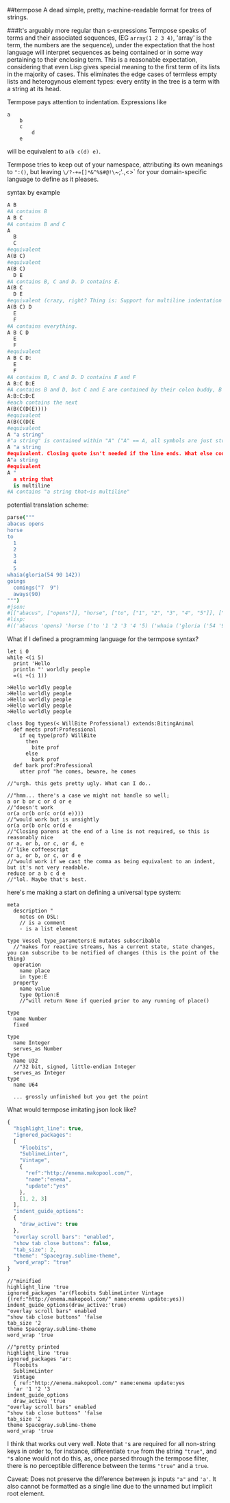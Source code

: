 ##termpose
A dead simple, pretty, machine-readable format for trees of strings.

###It's arguably more regular than s-expressions
Termpose speaks of terms and their associated sequences, (EG `array(1 2 3 4)`, 'array' is the term, the numbers are the sequence), under the expectation that the host language will interpret sequences as being contained or in some way pertaining to their enclosing term. This is a reasonable expectation, considering that even Lisp gives special meaning to the first term of its lists in the majority of cases. This eliminates the edge cases of termless empty lists and heterogynous element types: every entity in the tree is a term with a string at its head.

Termpose pays attention to indentation. Expressions like
```
a
	b
	c
		d
	e
```
will be equivalent to `a(b c(d) e)`.

Termpose tries to keep out of your namespace, attributing its own meanings to `":()`, but leaving `\/?-+=[]*&^%$#@!\`~;'.,<>` for your domain-specific language to define as it pleases.

syntax by example
```python
A B
#A contains B
A B C
#A contains B and C
A
  B
  C
#equivalent
A(B C)
#equivalent
A(B C)
  D E
#A contains B, C and D. D contains E.
A(B C
  D E
#equivalent (crazy, right? Thing is: Support for multiline indentation syntax makes the use of paren blocks spanning multiple lines unnecessary, against convention, and thus disrecommended. As a result, it'd be really dumb to require people to close their parens. It'd just be tricky, inhumane pedantry.)
A(B C) D
  E
  F
#A contains everything.
A B C D
  E
  F
#equivalent
A B C D:
  E
  F
#A contains B, C and D. D contains E and F
A B:C D:E
#A contains B and D, but C and E are contained by their colon buddy, B and D respectively
A:B:C:D:E
#each contains the next
A(B(C(D(E))))
#equivalent
A(B(C(D(E
#equivalent
A "a string"
#"a string" is contained within "A" ("A" == A, all symbols are just strings)
A "a string
#equivalent. Closing quote isn't needed if the line ends. What else could such a statement be intended to mean?
A"a string
#equivalent
A "
  a string that
  is multiline
#A contains "a string that↩is multiline"
```
<!-- A B, C D, E F
#A(B C(D E(F))). Commas start a new term within the line. -->

potential translation scheme:
```coffeescript
parse("""
abacus opens
horse
to
  1
  2
  3
  4
  5
whaia(gloria(54 90 142))
goings
  comings("7  9")
  aways(90)
""")
#json:
#[["abacus", ["opens"]], "horse", ["to", ["1", "2", "3", "4", "5"]], ["whaia", ["gloria", ["54", "90", "142"]]], "goings", ["comings", ["7  9"]], ["aways", ["90"]]]
#lisp:
#(('abacus 'opens) 'horse ('to '1 '2 '3 '4 '5) ('whaia ('gloria ('54 '90 '142))) 'goings ('comings ('7 '9)) ('aways '90))
```

What if I defined a programming language for the termpose syntax?
```
let i 0
while <(i 5)
  print 'Hello
  println "' worldly people
  =(i +(i 1))

>Hello worldly people
>Hello worldly people
>Hello worldly people
>Hello worldly people
>Hello worldly people

class Dog types(< WillBite Professional) extends:BitingAnimal
  def meets prof:Professional
    if eq type(prof) WillBite
      then
        bite prof
      else
        bark prof
  def bark prof:Professional
    utter prof "he comes, beware, he comes
    
//"urgh. this gets pretty ugly. What can I do..

//"hmm... there's a case we might not handle so well;
a or b or c or d or e
//"doesn't work
or(a or(b or(c or(d e))))
//"would work but is unsightly
or(a or(b or(c or(d e
//"Closing parens at the end of a line is not required, so this is reasonably nice
or a, or b, or c, or d, e
//"like coffeescript
or a, or b, or c, or d e
//"would work if we cast the comma as being equivalent to an indent, but it's not very readable.
reduce or a b c d e
//"lol. Maybe that's best.
```

here's me making a start on defining a universal type system:
```termpose
meta
  description "
    notes on DSL:
    // is a comment
    - is a list element

type Vessel type_parameters:E mutates subscribable
  //"makes for reactive streams, has a current state, state changes, you can subscribe to be notified of changes (this is the point of the thing)
  operation
    name place
    in type:E
  property
    name value
    type Option:E
    //"will return None if queried prior to any running of place()
    
type
  name Number
  fixed
      
type
  name Integer
  serves_as Number
type
  name U32
  //"32 bit, signed, little-endian Integer
  serves_as Integer
type
  name U64
  
  ... grossly unfinished but you get the point
```

What would termpose imitating json look like?

```javascript
{
  "highlight_line": true,
  "ignored_packages":
  [
    "Floobits",
    "SublimeLinter",
    "Vintage",
    {
      "ref":"http://enema.makopool.com/",
      "name":"enema",
      "update":"yes"
    },
    [1, 2, 3]
  ],
  "indent_guide_options":
  {
    "draw_active": true
  },
  "overlay scroll bars": "enabled",
  "show tab close buttons": false,
  "tab_size": 2,
  "theme": "Spacegray.sublime-theme",
  "word_wrap": "true"
}

```
```termpose
//"minified
highlight_line 'true
ignored_packages 'ar(Floobits SublimeLinter Vintage {(ref:"http://enema.makopool.com/" name:enema update:yes))
indent_guide_options(draw_active:'true)
"overlay scroll bars" enabled
"show tab close buttons" 'false
tab_size '2
theme Spacegray.sublime-theme
word_wrap 'true

//"pretty printed
highlight_line 'true
ignored_packages 'ar:
  Floobits
  SublimeLinter
  Vintage
  { ref:"http://enema.makopool.com/" name:enema update:yes
  'ar '1 '2 '3
indent_guide_options
  draw_active 'true
"overlay scroll bars" enabled
"show tab close buttons" 'false
tab_size '2
theme Spacegray.sublime-theme
word_wrap 'true
```
I think that works out very well. Note that `'`s are required for all non-string keys in order to, for instance, differentiate `true` from the string `"true"`, and `"`s alone would not do this, as, once parsed through the termpose filter, there is no perceptible difference between the terms `"true"` and a `true`.

Caveat: Does not preserve the difference between js inputs `"a"` and `'a'`. It also cannot be formatted as a single line due to the unnamed but implicit root element.

